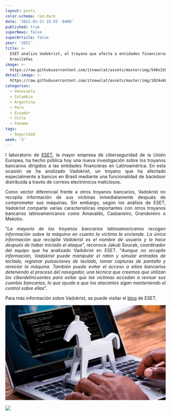 ```yaml
---
layout: posts
color-schema: red-dark
date: '2021-01-21 15:55 -0400'
published: true
superNews: false
superArticle: false
year: '2021'
title: >-
  ESET analiza Vadokrist, el troyano que afecta a entidades financieras
  brasileñas
image: >-
  https://raw.githubusercontent.com/itnewslat/assets/master/img/540x320/Virus-Troyano-p.jpg
detail-image: >-
  https://raw.githubusercontent.com/itnewslat/assets/master/img/1024x680/Virus-Troyano-g.jpg
categories:
  - Venezuela
  - Colombia
  - Argentina
  - Perú
  - Ecuador
  - Chile
  - Panama
tags:
  - Seguridad
week: '3'
---
```

<p style="text-align: justify;">l laboratorio de <a href="https://www.eset.com/es/">ESET</a>, la mayor empresa de ciberseguridad de la Unión Europea, ha hecho pública hoy una nueva investigación sobre los troyanos bancarios dirigidos a las entidades financieras en Latinoamérica. En esta ocasión se ha analizado Vadokrist, un troyano que ha afectado especialmente a bancos en Brasil mediante una funcionalidad de backdoor distribuida a través de correos electrónicos maliciosos.</p>
<p style="text-align: justify;">Como vector diferencial frente a otros troyanos bancarios, Vadokrist no recopila información de sus víctimas inmediatamente después de comprometer sus máquinas. Sin embargo, según los análisis de ESET, Vadokrist comparte varias características importantes con otros troyanos bancarios latinoamericanos como Amavaldo, Casbaneiro, Grandoreiro o Mekotio.</p>
<p style="text-align: justify;">“<em>La mayoría de los troyanos bancarios latinoamericanos recogen información sobre la máquina en cuanto la víctima la enciende. La única información que recopila Vadokrist es el nombre de usuario y lo hace después de haber iniciado el ataque</em>”, reconoce Jakub Soucek, coordinador del equipo que ha analizado Vadokrist en ESET. “<em>Aunque no recopile información, Vadokrist puede manipular el ratón y simular entradas de teclado, registrar pulsaciones de teclado, tomar capturas de pantalla y reiniciar la máquina. También puede evitar el acceso a sitios bancarios deteniendo el proceso del navegador, una técnica que creemos que utilizan los ciberdelincuentes para evitar que las víctimas accedan a revisar sus cuentas bancarias, lo que ayuda a que los atacantes sigan manteniendo el control sobre ellas</em>”.</p>
<p style="text-align: justify;">Para más información sobre Vadokrist, se puede visitar el <a href="https://www.welivesecurity.com/">blog</a> de ESET.</p>

![](https://raw.githubusercontent.com/itnewslat/assets/master/img/540x320/Virus-Troyano-p.jpg)

<img src="https://tracker.metricool.com/c3po.jpg?hash=56f88a41e39ab42c063cc51676587a04"/>
